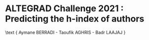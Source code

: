 # ALTEGRAD Challenge 2021 : Predicting the h-index of authors

\text { Aymane BERRADI - Taoufik AGHRIS - Badr LAAJAJ }
